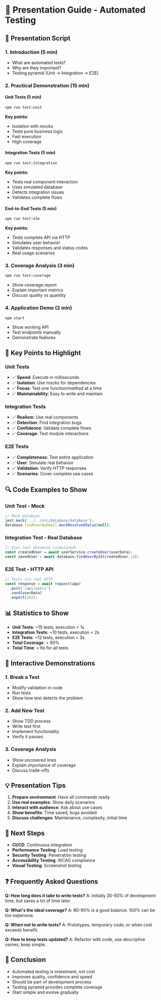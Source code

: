 # 🎯 Presentation Guide - Automated Testing

## 📝 Presentation Script

### 1. **Introduction (5 min)**
- What are automated tests?
- Why are they important?
- Testing pyramid (Unit → Integration → E2E)

### 2. **Practical Demonstration (15 min)**

#### **Unit Tests** (5 min)
```bash
npm run test:unit
```
**Key points:**
- Isolation with mocks
- Tests pure business logic
- Fast execution
- High coverage

#### **Integration Tests** (5 min)
```bash
npm run test:integration
```
**Key points:**
- Tests real component interaction
- Uses simulated database
- Detects integration issues
- Validates complete flows

#### **End-to-End Tests** (5 min)
```bash
npm run test:e2e
```
**Key points:**
- Tests complete API via HTTP
- Simulates user behavior
- Validates responses and status codes
- Real usage scenarios

### 3. **Coverage Analysis** (3 min)
```bash
npm run test:coverage
```
- Show coverage report
- Explain important metrics
- Discuss quality vs quantity

### 4. **Application Demo** (2 min)
```bash
npm start
```
- Show working API
- Test endpoints manually
- Demonstrate features

## 🎯 Key Points to Highlight

### **Unit Tests**
- ✅ **Speed**: Execute in milliseconds
- ✅ **Isolation**: Use mocks for dependencies
- ✅ **Focus**: Test one function/method at a time
- ✅ **Maintainability**: Easy to write and maintain

### **Integration Tests**
- ✅ **Realism**: Use real components
- ✅ **Detection**: Find integration bugs
- ✅ **Confidence**: Validate complete flows
- ✅ **Coverage**: Test module interactions

### **E2E Tests**
- ✅ **Completeness**: Test entire application
- ✅ **User**: Simulate real behavior
- ✅ **Validation**: Verify HTTP responses
- ✅ **Scenarios**: Cover complete use cases

## 🔍 Code Examples to Show

### **Unit Test - Mock**
```javascript
// Mock database
jest.mock('../../src/database/database');
database.findUserByEmail.mockResolvedValue(null);
```

### **Integration Test - Real Database**
```javascript
// Uses real database (simulated)
const createdUser = await userService.createUser(userData);
const savedUser = await database.findUserById(createdUser.id);
```

### **E2E Test - HTTP API**
```javascript
// Tests via real HTTP
const response = await request(app)
  .post('/api/users')
  .send(userData)
  .expect(201);
```

## 📊 Statistics to Show

- **Unit Tests**: ~15 tests, execution < 1s
- **Integration Tests**: ~10 tests, execution < 2s  
- **E2E Tests**: ~12 tests, execution < 3s
- **Total Coverage**: > 90%
- **Total Time**: < 6s for all tests

## 🎪 Interactive Demonstrations

### **1. Break a Test**
- Modify validation in code
- Run tests
- Show how test detects the problem

### **2. Add New Test**
- Show TDD process
- Write test first
- Implement functionality
- Verify it passes

### **3. Coverage Analysis**
- Show uncovered lines
- Explain importance of coverage
- Discuss trade-offs

## 💡 Presentation Tips

1. **Prepare environment**: Have all commands ready
2. **Use real examples**: Show daily scenarios
3. **Interact with audience**: Ask about use cases
4. **Show benefits**: Time saved, bugs avoided
5. **Discuss challenges**: Maintenance, complexity, initial time

## 🚀 Next Steps

- **CI/CD**: Continuous integration
- **Performance Testing**: Load testing
- **Security Testing**: Penetration testing
- **Accessibility Testing**: WCAG compliance
- **Visual Testing**: Screenshot testing

## ❓ Frequently Asked Questions

**Q: How long does it take to write tests?**
A: Initially 30-50% of development time, but saves a lot of time later.

**Q: What's the ideal coverage?**
A: 80-90% is a good balance. 100% can be too expensive.

**Q: When not to write tests?**
A: Prototypes, temporary code, or when cost exceeds benefit.

**Q: How to keep tests updated?**
A: Refactor with code, use descriptive names, keep simple.

## 🎯 Conclusion

- Automated testing is investment, not cost
- Improves quality, confidence and speed
- Should be part of development process
- Testing pyramid provides complete coverage
- Start simple and evolve gradually
